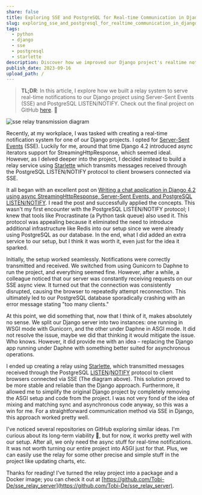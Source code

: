 ```yaml
---
share: false
title: Exploring SSE and PostgreSQL for Real-time Communication in Django
slug: exploring_sse_and_postgresql_for_realtime_communication_in_django
tags:
  - python
  - django
  - sse
  - postgresql
  - starlette
description: Discover how we improved our Django project's realtime notification system by leveraging Server-Sent Events (SSE) and PostgreSQL LISTEN/NOTIFY.
publish_date: 2023-09-16
upload_path: /
---
```


>**TL;DR**: In this article, I explore how we built a relay system to serve real-time notifications to our Django project using Server-Sent Events (SSE) and PostgreSQL LISTEN/NOTIFY. Check out the final project on GitHub [here](https://github.com/Tobi-De/sse_relay_server). 🚀

![sse relay transmission diagram](https://dev-to-uploads.s3.amazonaws.com/uploads/articles/b6esukxv1aw2io3jbr7p.png)

Recently, at my workplace, I was tasked with creating a real-time notification system for one of our Django projects. I opted for [Server-Sent Events](https://developer.mozilla.org/en-US/docs/Web/API/Server-sent_events/Using_server-sent_events) (SSE). Luckily for me, around that time Django 4.2 introduced async iterators support for StreamingHttpResponse, which seemed ideal. However, as I delved deeper into the project, I decided instead to build a relay service using [Starlette](https://github.com/Tobi-De/sse_server_postgres_listen_notify) which transmits messages received through the PostgreSQL LISTEN/NOTIFY protocol to client browsers connected via SSE.

It all began with an excellent post on [Writing a chat application in Django 4.2 using async StreamingHttpResponse, Server-Sent Events, and PostgreSQL LISTEN/NOTIFY](https://valberg.dk/django-sse-postgresql-listen-notify.html). I read the post and successfully applied the concepts. This wasn't my first encounter with the PostgreSQL LISTEN/NOTIFY protocol; I knew that tools like Procrastinate (a Python task queue) also used it. This protocol was appealing because it eliminated the need to introduce additional infrastructure like Redis into our setup since we were already using PostgreSQL as our database. In the end, what I did added an extra service to our setup, but I think it was worth it, even just for the idea it sparked.

Initially, the setup worked seamlessly. Notifications were correctly transmitted and received. We switched from using Gunicorn to Daphne to run the project, and everything seemed fine. However, after a while, a colleague noticed that our server was constantly receiving requests on our SSE async view. It turned out that the connection was consistently disrupted, causing the browser to repeatedly attempt reconnection. This ultimately led to our PostgreSQL database sporadically crashing with an error message stating "too many clients."

At this point, we did something that, now that I think of it, makes absolutely no sense. We split our Django server into two instances: one running in WSGI mode with Gunicorn, and the other under Daphne in ASGI mode. It did not resolve the issue, maybe we did that thinking it would mitigate the issue. Who knows. However, it did provide me with an idea – replacing the Django app running under Daphne with something better suited for asynchronous operations.

I ended up creating a relay using [Starlette](https://www.starlette.io), which transmitted messages received through the PostgreSQL [LISTEN](https://www.postgresql.org/docs/current/sql-listen.html)/[NOTIFY](https://www.postgresql.org/docs/15/sql-notify.html) protocol to client browsers connected via SSE (The diagram above). This solution proved to be more stable and reliable than the Django approach. Furthermore, it allowed me to simplify the original Django project by completely removing the ASGI setup and code from the project. I was not very fond of the idea of mixing and matching sync and asynchronous code anyway, so this was a win for me. For a straightforward communication method via SSE in Django, this approach worked pretty well.

I've noticed several repositories on GitHub exploring similar ideas. I'm curious about its long-term viability 🤔, but for now, it works pretty well with our setup. After all, we only need the async stuff for real-time notifications. It was not worth turning our entire project into ASGI just for that. Plus, we can easily use the relay for some other precise and simple stuff in the project like updating charts, etc.

Thanks for reading! I've turned the relay project into a package and a Docker image; you can check it out at [https://github.com/Tobi-De/sse_relay_server](https://github.com/Tobi-De/sse_relay_server).

